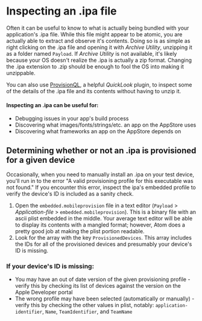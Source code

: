 # Inspecting an .ipa file

Often it can be useful to know to what is actually being bundled with your application's .ipa file. While this file might appear to be atomic, you are actually able to extract and observe it's contents. Doing so is as simple as right clicking on the .ipa file and opening it with *Archive Utility*, unzipping it as a folder named `Payload`. If *Archive Utility* is not available, it's likely because your OS doesn't realize the .ipa is actually a zip format. Changing the .ipa extension to .zip should be enough to fool the OS into making it unzippable.

You can also use [ProvisionQL](https://github.com/ealeksandrov/ProvisionQL), a helpful *QuickLook* plugin, to inspect some of the details of the .ipa file and its contents without having to unzip it.

#### Inspecting an .ipa can be useful for:
* Debugging issues in your app's build process
* Discovering what images/fonts/strings/etc. an app on the AppStore uses
* Discovering what frameworks an app on the AppStore depends on

## Determining whether or not an .ipa is provisioned for a given device

Occasionally, when you need to manually install an .ipa on your test device, you'll run in to the error "A valid provisioning profile for this executable was not found." If you encounter this error, inspect the ipa's embedded profile to verify the device's ID is included as a sanity check.

1. Open the `embedded.mobileprovision` file in a text editor (`Payload` > *Application-file* > `embedded.mobileprovision`). This is a binary file with an ascii plist embedded in the middle. Your average text editor will be able to display its contents with a mangled format; however, Atom does a pretty good job at making the plist portion readable.
2. Look for the array with the key `ProvisionedDevices`. This array includes the IDs for all of the provisioned devices and presumably your device's ID is missing.

### If your device's ID is missing:
* You may have an out of date version of the given provisioning profile - verify this by checking its list of devices against the version on the Apple Developer portal
* The wrong profile may have been selected (automatically or manually) - verify this by checking the other values in plist, notably: `application-identifier`, `Name`, `TeamIdentifier`, and `TeamName`
